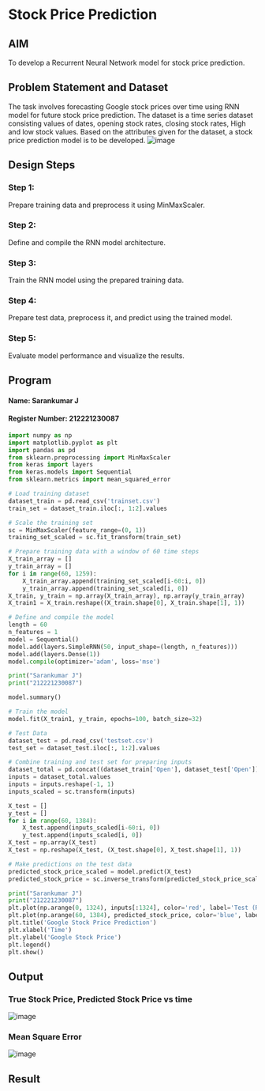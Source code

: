 # Stock Price Prediction

## AIM

To develop a Recurrent Neural Network model for stock price prediction.

## Problem Statement and Dataset

The task involves forecasting Google stock prices over time using RNN model for future stock price prediction. The dataset is a time series dataset consisting values of dates, opening stock rates, closing stock rates, High and low stock values. Based on the attributes given for the dataset, a stock price prediction model is to be developed.
![image](https://github.com/SarankumarJ/rnn-stock-price-prediction/assets/94778101/3f416bfb-5f23-4f64-8f96-58d6ea62021f)


## Design Steps

### Step 1:
Prepare training data and preprocess it using MinMaxScaler.

### Step 2:
Define and compile the RNN model architecture.

### Step 3:
Train the RNN model using the prepared training data.

### Step 4:
Prepare test data, preprocess it, and predict using the trained model.

### Step 5:
Evaluate model performance and visualize the results.



## Program
#### Name: Sarankumar J
#### Register Number: 212221230087

```py
import numpy as np
import matplotlib.pyplot as plt
import pandas as pd
from sklearn.preprocessing import MinMaxScaler
from keras import layers
from keras.models import Sequential
from sklearn.metrics import mean_squared_error

# Load training dataset
dataset_train = pd.read_csv('trainset.csv')
train_set = dataset_train.iloc[:, 1:2].values

# Scale the training set
sc = MinMaxScaler(feature_range=(0, 1))
training_set_scaled = sc.fit_transform(train_set)

# Prepare training data with a window of 60 time steps
X_train_array = []
y_train_array = []
for i in range(60, 1259):
    X_train_array.append(training_set_scaled[i-60:i, 0])
    y_train_array.append(training_set_scaled[i, 0])
X_train, y_train = np.array(X_train_array), np.array(y_train_array)
X_train1 = X_train.reshape((X_train.shape[0], X_train.shape[1], 1))

# Define and compile the model
length = 60
n_features = 1
model = Sequential()
model.add(layers.SimpleRNN(50, input_shape=(length, n_features)))
model.add(layers.Dense(1))
model.compile(optimizer='adam', loss='mse')

print("Sarankumar J")
print("212221230087")

model.summary()

# Train the model
model.fit(X_train1, y_train, epochs=100, batch_size=32)

# Test Data
dataset_test = pd.read_csv('testset.csv')
test_set = dataset_test.iloc[:, 1:2].values

# Combine training and test set for preparing inputs
dataset_total = pd.concat((dataset_train['Open'], dataset_test['Open']), axis=0)
inputs = dataset_total.values
inputs = inputs.reshape(-1, 1)
inputs_scaled = sc.transform(inputs)

X_test = []
y_test = []
for i in range(60, 1384):
    X_test.append(inputs_scaled[i-60:i, 0])
    y_test.append(inputs_scaled[i, 0])
X_test = np.array(X_test)
X_test = np.reshape(X_test, (X_test.shape[0], X_test.shape[1], 1))

# Make predictions on the test data
predicted_stock_price_scaled = model.predict(X_test)
predicted_stock_price = sc.inverse_transform(predicted_stock_price_scaled)

print("Sarankumar J")
print("212221230087")
plt.plot(np.arange(0, 1324), inputs[:1324], color='red', label='Test (Real) Google stock price')
plt.plot(np.arange(60, 1384), predicted_stock_price, color='blue', label='Predicted Google stock price')
plt.title('Google Stock Price Prediction')
plt.xlabel('Time')
plt.ylabel('Google Stock Price')
plt.legend()
plt.show()
```

## Output

### True Stock Price, Predicted Stock Price vs time

![image](https://github.com/SarankumarJ/rnn-stock-price-prediction/assets/94778101/86243c7c-8356-49f8-856f-b085d2d5ffe1)


### Mean Square Error

![image](https://github.com/SarankumarJ/rnn-stock-price-prediction/assets/94778101/a32d3e80-887c-48c0-b690-5eb41c76a315)


## Result
